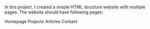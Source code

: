 In this project, I created a simple HTML structure website with multiple pages. The website should have following pages:

Homepage
Projects
Articles
Contact
